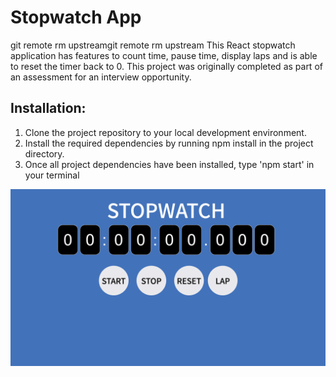 # Stopwatch App
git remote rm upstreamgit remote rm upstream
This React stopwatch application has features to count time, pause time, display laps and is able to reset the timer back to 0. This project was originally completed as part of an assessment for an interview opportunity.

## Installation:
1. Clone the project repository to your local development environment.
2. Install the required dependencies by running npm install in the project directory.
3. Once all project dependencies have been installed, type 'npm start' in your terminal

![Home Page](Images/home.png "Stopwatch")